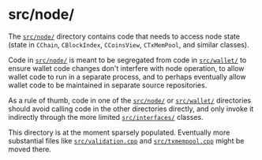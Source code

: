 # src/node/

The [`src/node/`](./) directory contains code that needs to access node state
(state in `CChain`, `CBlockIndex`, `CCoinsView`, `CTxMemPool`, and similar
classes).

Code in [`src/node/`](./) is meant to be segregated from code in
[`src/wallet/`](../wallet/) to ensure wallet code changes don't interfere with
node operation, to allow wallet code to run in a separate process, and to
perhaps eventually allow wallet code to be maintained in separate source
repositories.

As a rule of thumb, code in one of the [`src/node/`](./) or
[`src/wallet/`](../wallet/) directories should avoid calling code in the other
directories directly, and only invoke it indirectly through the more limited
[`src/interfaces/`](../interfaces/) classes.

This directory is at the moment
sparsely populated. Eventually more substantial files like
[`src/validation.cpp`](../validation.cpp) and
[`src/txmempool.cpp`](../txmempool.cpp) might be moved there.
